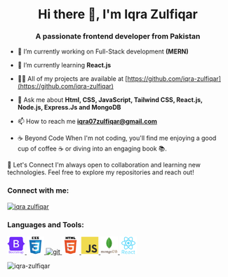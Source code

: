 <h1 align="center">Hi there 👋, I'm Iqra Zulfiqar</h1>
<h3 align="center">A passionate frontend developer from Pakistan</h3>

- 🔭 I’m currently working on Full-Stack development **(MERN)**

- 🌱 I’m currently learning **React.js**

- 👨‍💻 All of my projects are available at [https://github.com/iqra-zulfiqar](https://github.com/iqra-zulfiqar)

- 💬 Ask me about **Html, CSS, JavaScript, Tailwind CSS, React.js, Node.js, Express.Js and MongoDB**

- 📫 How to reach me **iqra07zulfiqar@gmail.com**

- ☕ Beyond Code
When I'm not coding, you'll find me enjoying a good cup of coffee ☕ or diving into an engaging book 📚.</br>


📩 Let's Connect
I'm always open to collaboration and learning new technologies. Feel free to explore my repositories and reach out!

<h3 align="left">Connect with me:</h3>
<p align="left">
<a href="https://www.linkedin.com/in/iqrazulfiqar/" target="blank"><img align="center" src="https://raw.githubusercontent.com/rahuldkjain/github-profile-readme-generator/master/src/images/icons/Social/linked-in-alt.svg" alt="iqra zulfiqar" height="30" width="40" /></a>
</p>

<h3 align="left">Languages and Tools:</h3>
<p align="left"> <a href="https://getbootstrap.com" target="_blank" rel="noreferrer"> <img src="https://raw.githubusercontent.com/devicons/devicon/master/icons/bootstrap/bootstrap-plain-wordmark.svg" alt="bootstrap" width="40" height="40"/> </a> <a href="https://www.w3schools.com/css/" target="_blank" rel="noreferrer"> <img src="https://raw.githubusercontent.com/devicons/devicon/master/icons/css3/css3-original-wordmark.svg" alt="css3" width="40" height="40"/> </a> <a href="https://git-scm.com/" target="_blank" rel="noreferrer"> <img src="https://www.vectorlogo.zone/logos/git-scm/git-scm-icon.svg" alt="git" width="40" height="40"/> </a> <a href="https://www.w3.org/html/" target="_blank" rel="noreferrer"> <img src="https://raw.githubusercontent.com/devicons/devicon/master/icons/html5/html5-original-wordmark.svg" alt="html5" width="40" height="40"/> </a> <a href="https://developer.mozilla.org/en-US/docs/Web/JavaScript" target="_blank" rel="noreferrer"> <img src="https://raw.githubusercontent.com/devicons/devicon/master/icons/javascript/javascript-original.svg" alt="javascript" width="40" height="40"/> </a> <a href="https://www.mongodb.com/" target="_blank" rel="noreferrer"> <img src="https://raw.githubusercontent.com/devicons/devicon/master/icons/mongodb/mongodb-original-wordmark.svg" alt="mongodb" width="40" height="40"/> </a> <a href="https://reactjs.org/" target="_blank" rel="noreferrer"> <img src="https://raw.githubusercontent.com/devicons/devicon/master/icons/react/react-original-wordmark.svg" alt="react" width="40" height="40"/> </a> </p>

<p><img align="center" src="https://github-readme-stats.vercel.app/api/top-langs?username=iqra-zulfiqar&show_icons=true&locale=en&layout=compact" alt="iqra-zulfiqar" /></p>
